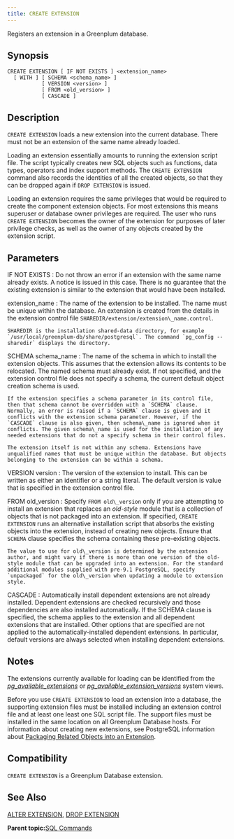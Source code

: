 ```yaml
---
title: CREATE EXTENSION 
---
```


Registers an extension in a Greenplum database.

## <a id="section2"></a>Synopsis 

``` {#sql_command_synopsis}
CREATE EXTENSION [ IF NOT EXISTS ] <extension_name>
  [ WITH ] [ SCHEMA <schema_name> ]
           [ VERSION <version> ]
           [ FROM <old_version> ]
           [ CASCADE ]
```

## <a id="section3"></a>Description 

`CREATE EXTENSION` loads a new extension into the current database. There must not be an extension of the same name already loaded.

Loading an extension essentially amounts to running the extension script file. The script typically creates new SQL objects such as functions, data types, operators and index support methods. The `CREATE EXTENSION` command also records the identities of all the created objects, so that they can be dropped again if `DROP EXTENSION` is issued.

Loading an extension requires the same privileges that would be required to create the component extension objects. For most extensions this means superuser or database owner privileges are required. The user who runs `CREATE EXTENSION` becomes the owner of the extension for purposes of later privilege checks, as well as the owner of any objects created by the extension script.

## <a id="section4"></a>Parameters 

IF NOT EXISTS
:   Do not throw an error if an extension with the same name already exists. A notice is issued in this case. There is no guarantee that the existing extension is similar to the extension that would have been installed.

extension\_name
:   The name of the extension to be installed. The name must be unique within the database. An extension is created from the details in the extension control file `SHAREDIR/extension/extension\_name.control`.

    SHAREDIR is the installation shared-data directory, for example `/usr/local/greenplum-db/share/postgresql`. The command `pg_config --sharedir` displays the directory.

SCHEMA schema\_name
:   The name of the schema in which to install the extension objects. This assumes that the extension allows its contents to be relocated. The named schema must already exist. If not specified, and the extension control file does not specify a schema, the current default object creation schema is used.

    If the extension specifies a schema parameter in its control file, then that schema cannot be overridden with a `SCHEMA` clause. Normally, an error is raised if a `SCHEMA` clause is given and it conflicts with the extension schema parameter. However, if the `CASCADE` clause is also given, then schema\_name is ignored when it conflicts. The given schema\_name is used for the installation of any needed extensions that do not a specify schema in their control files.

    The extension itself is not within any schema. Extensions have unqualified names that must be unique within the database. But objects belonging to the extension can be within a schema.

VERSION version
:   The version of the extension to install. This can be written as either an identifier or a string literal. The default version is value that is specified in the extension control file.

FROM old\_version
:   Specify `FROM old\_version` only if you are attempting to install an extension that replaces an *old-style* module that is a collection of objects that is not packaged into an extension. If specified, `CREATE EXTENSION` runs an alternative installation script that absorbs the existing objects into the extension, instead of creating new objects. Ensure that `SCHEMA` clause specifies the schema containing these pre-existing objects.

    The value to use for old\_version is determined by the extension author, and might vary if there is more than one version of the old-style module that can be upgraded into an extension. For the standard additional modules supplied with pre-9.1 PostgreSQL, specify `unpackaged` for the old\_version when updating a module to extension style.

CASCADE
:   Automatically install dependent extensions are not already installed. Dependent extensions are checked recursively and those dependencies are also installed automatically. If the SCHEMA clause is specified, the schema applies to the extension and all dependent extensions that are installed. Other options that are specified are not applied to the automatically-installed dependent extensions. In particular, default versions are always selected when installing dependent extensions.

## <a id="section5"></a>Notes 

The extensions currently available for loading can be identified from the *[pg\_available\_extensions](../system_catalogs/pg_available_extensions.html)* or *[pg\_available\_extension\_versions](../system_catalogs/pg_available_extension_versions.html)* system views.

Before you use `CREATE EXTENSION` to load an extension into a database, the supporting extension files must be installed including an extension control file and at least one least one SQL script file. The support files must be installed in the same location on all Greenplum Database hosts. For information about creating new extensions, see PostgreSQL information about [Packaging Related Objects into an Extension](https://www.postgresql.org/docs/9.6/extend-extensions.html).

## <a id="section7"></a>Compatibility 

`CREATE EXTENSION` is a Greenplum Database extension.

## <a id="section8"></a>See Also 

[ALTER EXTENSION](ALTER_EXTENSION.html), [DROP EXTENSION](DROP_EXTENSION.html)

**Parent topic:**[SQL Commands](../sql_commands/sql_ref.html)

